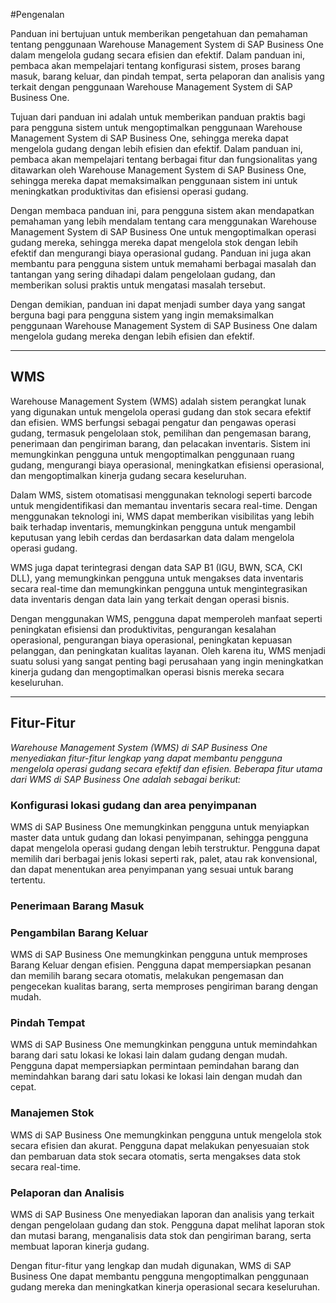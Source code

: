 #Pengenalan

Panduan ini bertujuan untuk memberikan pengetahuan dan pemahaman tentang penggunaan Warehouse Management System di SAP Business One dalam mengelola gudang secara efisien dan efektif. Dalam panduan ini, pembaca akan mempelajari tentang konfigurasi sistem, proses barang masuk, barang keluar, dan pindah tempat, serta pelaporan dan analisis yang terkait dengan penggunaan Warehouse Management System di SAP Business One.

Tujuan dari panduan ini adalah untuk memberikan panduan praktis bagi para pengguna sistem untuk mengoptimalkan penggunaan Warehouse Management System di SAP Business One, sehingga mereka dapat mengelola gudang dengan lebih efisien dan efektif. Dalam panduan ini, pembaca akan mempelajari tentang berbagai fitur dan fungsionalitas yang ditawarkan oleh Warehouse Management System di SAP Business One, sehingga mereka dapat memaksimalkan penggunaan sistem ini untuk meningkatkan produktivitas dan efisiensi operasi gudang.

Dengan membaca panduan ini, para pengguna sistem akan mendapatkan pemahaman yang lebih mendalam tentang cara menggunakan Warehouse Management System di SAP Business One untuk mengoptimalkan operasi gudang mereka, sehingga mereka dapat mengelola stok dengan lebih efektif dan mengurangi biaya operasional gudang. Panduan ini juga akan membantu para pengguna sistem untuk memahami berbagai masalah dan tantangan yang sering dihadapi dalam pengelolaan gudang, dan memberikan solusi praktis untuk mengatasi masalah tersebut.

Dengan demikian, panduan ini dapat menjadi sumber daya yang sangat berguna bagi para pengguna sistem yang ingin memaksimalkan penggunaan Warehouse Management System di SAP Business One dalam mengelola gudang mereka dengan lebih efisien dan efektif.

---

## WMS 

Warehouse Management System (WMS) adalah sistem perangkat lunak yang digunakan untuk mengelola operasi gudang dan stok secara efektif dan efisien. WMS berfungsi sebagai pengatur dan pengawas operasi gudang, termasuk pengelolaan stok, pemilihan dan pengemasan barang, penerimaan dan pengiriman barang, dan pelacakan inventaris. Sistem ini memungkinkan pengguna untuk mengoptimalkan penggunaan ruang gudang, mengurangi biaya operasional, meningkatkan efisiensi operasional, dan mengoptimalkan kinerja gudang secara keseluruhan.

Dalam WMS, sistem otomatisasi menggunakan teknologi seperti barcode untuk mengidentifikasi dan memantau inventaris secara real-time. Dengan menggunakan teknologi ini, WMS dapat memberikan visibilitas yang lebih baik terhadap inventaris, memungkinkan pengguna untuk mengambil keputusan yang lebih cerdas dan berdasarkan data dalam mengelola operasi gudang.


WMS juga dapat terintegrasi dengan data SAP B1 (IGU, BWN, SCA, CKI DLL), yang memungkinkan pengguna untuk mengakses data inventaris secara real-time dan memungkinkan pengguna untuk mengintegrasikan data inventaris dengan data lain yang terkait dengan operasi bisnis.

Dengan menggunakan WMS, pengguna dapat memperoleh manfaat seperti peningkatan efisiensi dan produktivitas, pengurangan kesalahan operasional, pengurangan biaya operasional, peningkatan kepuasan pelanggan, dan peningkatan kualitas layanan. Oleh karena itu, WMS menjadi suatu solusi yang sangat penting bagi perusahaan yang ingin meningkatkan kinerja gudang dan mengoptimalkan operasi bisnis mereka secara keseluruhan.

---


## Fitur-Fitur 

_Warehouse Management System (WMS) di SAP Business One menyediakan fitur-fitur lengkap yang dapat membantu pengguna mengelola operasi gudang secara efektif dan efisien. Beberapa fitur utama dari WMS di SAP Business One adalah sebagai berikut:_


### Konfigurasi lokasi gudang dan area penyimpanan

WMS di SAP Business One memungkinkan pengguna untuk menyiapkan master data untuk gudang dan lokasi penyimpanan, sehingga pengguna dapat mengelola operasi gudang dengan lebih terstruktur. Pengguna dapat memilih dari berbagai jenis lokasi seperti rak, palet, atau rak konvensional, dan dapat menentukan area penyimpanan yang sesuai untuk barang tertentu.

 


### Penerimaan Barang Masuk 
 




### Pengambilan Barang Keluar 

WMS di SAP Business One memungkinkan pengguna untuk memproses Barang Keluar dengan efisien. Pengguna dapat mempersiapkan pesanan dan memilih barang secara otomatis, melakukan pengemasan dan pengecekan kualitas barang, serta memproses pengiriman barang dengan mudah.


### Pindah Tempat 

WMS di SAP Business One memungkinkan pengguna untuk memindahkan barang dari satu lokasi ke lokasi lain dalam gudang dengan mudah. Pengguna dapat mempersiapkan permintaan pemindahan barang dan memindahkan barang dari satu lokasi ke lokasi lain dengan mudah dan cepat.


### Manajemen Stok 

WMS di SAP Business One memungkinkan pengguna untuk mengelola stok secara efisien dan akurat. Pengguna dapat melakukan penyesuaian stok dan pembaruan data stok secara otomatis, serta mengakses data stok secara real-time.

### Pelaporan dan Analisis 

WMS di SAP Business One menyediakan laporan dan analisis yang terkait dengan pengelolaan gudang dan stok. Pengguna dapat melihat laporan stok dan mutasi barang, menganalisis data stok dan pengiriman barang, serta membuat laporan kinerja gudang.


Dengan fitur-fitur yang lengkap dan mudah digunakan, WMS di SAP Business One dapat membantu pengguna mengoptimalkan penggunaan gudang mereka dan meningkatkan kinerja operasional secara keseluruhan.
